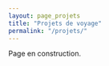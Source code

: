```yaml
---
layout: page_projets
title: "Projets de voyage"
permalink: "/projets/"
---
```

Page en construction.
